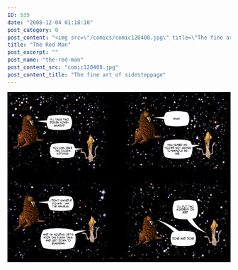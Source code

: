 ```yaml
---
ID: 535
date: "2008-12-04 01:18:10"
post_category: 0
post_content: "<img src=\"/comics/comic120408.jpg\" title=\"The fine art of sidesteppage\" />"
title: "The Red Man"
post_excerpt: ""
post_name: "the-red-man"
post_content_src: "comic120408.jpg"
post_content_title: "The fine art of sidesteppage"
---
```



[![The fine art of sidesteppage](/comics-hi-res/comic120408.jpg)](/comics-hi-res/comic120408.jpg)
